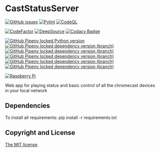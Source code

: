 # CastStatusServer
[![GitHub issues](https://img.shields.io/github/issues/pablosambuco/caststatusserver)](https://github.com/pablosambuco/caststatusserver/issues)
[![Pylint](https://github.com/pablosambuco/caststatusserver/workflows/Pylint/badge.svg)](https://github.com/pablosambuco/caststatusserver/actions?query=workflow%3APylint)
[![CodeQL](https://github.com/pablosambuco/caststatusserver/workflows/CodeQL/badge.svg)](https://github.com/pablosambuco/caststatusserver/actions?query=workflow%3ACodeQL)

[![CodeFactor](https://www.codefactor.io/repository/github/pablosambuco/caststatusserver/badge)](https://www.codefactor.io/repository/github/pablosambuco/caststatusserver)
[![DeepSource](https://deepsource.io/gh/pablosambuco/caststatusserver.svg/?label=active+issues&show_trend=true&token=TZUqI67v6vjM13ne8RAi2fcs)](https://deepsource.io/gh/pablosambuco/caststatusserver)
[![Codacy Badge](https://app.codacy.com/project/badge/Grade/544303f117224475bbc92364a2d389c9)](https://www.codacy.com/gh/pablosambuco/caststatusserver/dashboard)

[![GitHub Pipenv locked Python version](https://img.shields.io/github/pipenv/locked/python-version/pablosambuco/caststatusserver?logo=python&logoColor=white)](https://www.python.org/)
[![GitHub Pipenv locked dependency version (branch)](https://img.shields.io/github/pipenv/locked/dependency-version/pablosambuco/caststatusserver/bottle/master)](https://bottlepy.org/) 
[![GitHub Pipenv locked dependency version (branch)](https://img.shields.io/github/pipenv/locked/dependency-version/pablosambuco/caststatusserver/pychromecast/master?logo=google-chrome&logoColor=white)](https://github.com/home-assistant-libs/pychromecast)
[![GitHub Pipenv locked dependency version (branch)](https://img.shields.io/github/pipenv/locked/dependency-version/pablosambuco/caststatusserver/gevent-websocket/master)](https://gitlab.com/noppo/gevent-websocket)
[![GitHub Pipenv locked dependency version (branch)](https://img.shields.io/github/pipenv/locked/dependency-version/pablosambuco/caststatusserver/gevent/master)](http://www.gevent.org/)
[![GitHub Pipenv locked dependency version (branch)](https://img.shields.io/github/pipenv/locked/dependency-version/pablosambuco/caststatusserver/websockets/master)](https://github.com/aaugustin/websockets)

[![Raspberry Pi](https://img.shields.io/badge/gadget-Raspberry%20Pi-red.svg?logo=raspberry-pi&logoColor=white)](https://www.raspberrypi.org)

Web app for playing status and basic control of all the chromecast devices in your local network

## Dependencies

To install all requirements: pip install -r requirements.txt

## Copyright and License

[The MIT license](LICENSE).
